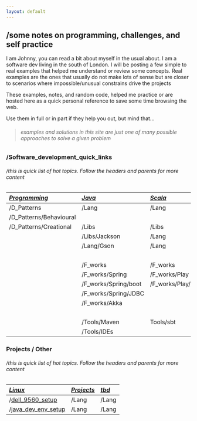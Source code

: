 ```yaml
---
layout: default
---
```


## /some notes on programming, challenges, and self practice
I am Johnny, you can read a bit about myself in the usual about.
I am a software dev living in the south of London.
I will be posting a few simple to real examples that helped me understand or review some concepts.
Real examples are the ones that usually do not make lots of sense but are closer to 
scenarios where impossible/unusual constrains drive the projects

These examples, notes, and random code, helped me practice or are hosted here as a quick personal reference to save some time browsing the web.

Use them in full or in part if they help you out, but mind that...

> ###### examples and solutions in this site are just one of many possible approaches to solve a given problem

### /Software_development_quick_links
###### /this is quick list of hot topics. Follow the headers and parents for more content

|[_**Programming**_](./topics/java/java.html) | [_**Java**_](./topics/java/java.html) | [_**Scala**_](./topics/scala/scala.html)| [_**C**_](./topics/c/c.html)
|:-----------------------|:-----------------------|:-----------------------|:--------------------------|
| /D_Patterns            | /Lang                  | /Lang                  | /Lang                     |
| /D_Patterns/Behavioural| <br>                                                                        |
| /D_Patterns/Creational | /Libs                  | /Libs                  | /Libs                     |
|                        | /Libs/Jackson          | /Lang                  |                           |
|                        | /Lang/Gson             | /Lang                  |                           |
|<br>                                                                                                  |
|                        | /F_works               | /F_works               |                           |
|                        | /F_works/Spring        | /F_works/Play          |                           |
|                        | /F_works/Spring/boot   | /F_works/Play/http     |                           |
|                        | /F_works/Spring/JDBC   |                        |                           |
|                        | /F_works/Akka          |                        |                           |
|                        | <br>                                                                        |
|                        | /Tools/Maven           | Tools/sbt              |                           |
|                        | /Tools/IDEs            |                        |                           |


### Projects / Other
###### /this is quick list of hot topics. Follow the headers and parents for more content

| [_**Linux**_](./topics/linux/linux.html) | [_**Projects**_](./topics/scala/scala.html)| [_**tbd**_](./topics/c/c.html) 
|:-----------------------|:-----------------------|:--------------------------|
| /[dell_9560_setup](/topics/linux/posts/dell9560Setup.html)| /Lang                  | /Lang                     |
| /[java_dev_env_setup](/topics/linux/posts/linuxJavaDev.html)| /Lang                  | /Lang                     |